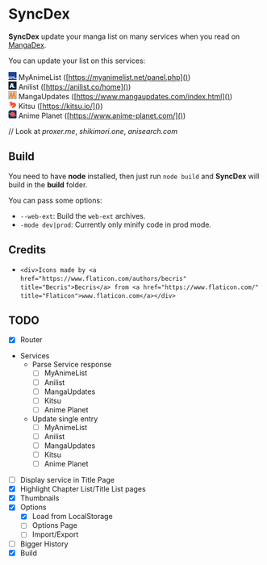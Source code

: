 # SyncDex

**SyncDex** update your manga list on many services when you read on [MangaDex](https://mangadex.org/).

You can update your list on this services:

![MyAnimeList Icon](/icons/mal.png) MyAnimeList ([https://myanimelist.net/panel.php]())  
![Anilist Icon](/icons/al.png) Anilist ([https://anilist.co/home]())  
![MangaUpdates Icon](/icons/mu.png) MangaUpdates ([https://www.mangaupdates.com/index.html]())  
![Kitsu Icon](/icons/ku.png) Kitsu ([https://kitsu.io/]())  
![Anime Planet Icon](/icons/ap.png) Anime Planet ([https://www.anime-planet.com/]())

// Look at *proxer.me*, *shikimori.one*, *anisearch.com*

## Build

You need to have **node** installed, then just run ``node build`` and **SyncDex** will build in the **build** folder.

You can pass some options:

* ``--web-ext``: Build the ``web-ext`` archives.
* ``-mode dev|prod``: Currently only minify code in prod mode.

## Credits

* ``<div>Icons made by <a href="https://www.flaticon.com/authors/becris" title="Becris">Becris</a> from <a href="https://www.flaticon.com/" title="Flaticon">www.flaticon.com</a></div>``

## TODO

- [x] Router
- Services
  - Parse Service response
    - [ ] MyAnimeList
    - [ ] Anilist
    - [ ] MangaUpdates
    - [ ] Kitsu
    - [ ] Anime Planet
  - Update single entry
    - [ ] MyAnimeList
    - [ ] Anilist
    - [ ] MangaUpdates
    - [ ] Kitsu
    - [ ] Anime Planet
- [ ] Display service in Title Page
- [x] Highlight Chapter List/Title List pages
- [x] Thumbnails
- [x] Options
	- [x] Load from LocalStorage
	- [ ] Options Page
	- [ ] Import/Export
- [ ] Bigger History
- [x] Build